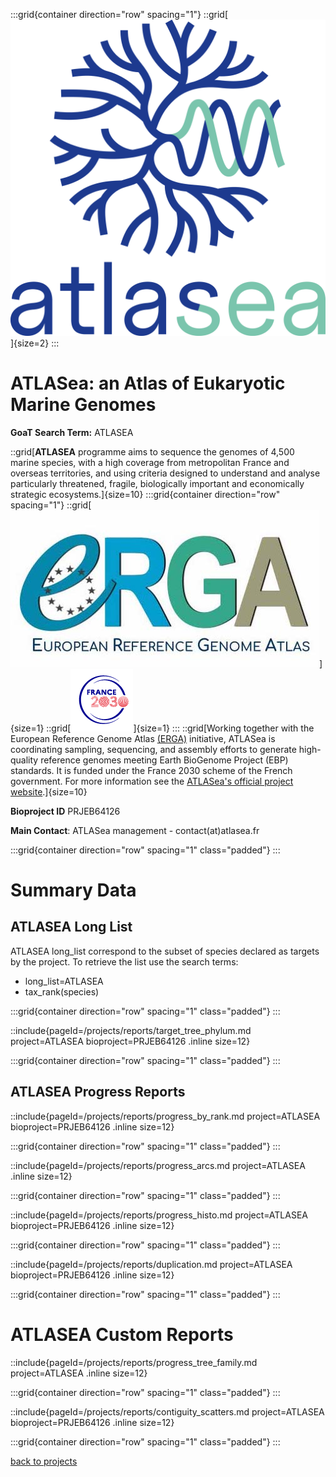 :::grid{container direction="row" spacing="1"}
::grid[![GoaT](/static/images/_atlasea.png)]{size=2}
:::

# ATLASea: an Atlas of Eukaryotic Marine Genomes

**GoaT Search Term:** ATLASEA

::grid[**ATLASEA** programme aims to sequence the genomes of 4,500 marine species, with a high coverage from metropolitan France and overseas territories, and using criteria designed to understand and analyse particularly threatened, fragile, biologically important and economically strategic ecosystems.]{size=10}
:::grid{container direction="row" spacing="1"}
::grid[![GoaT](/static/images/ERGA_logo_rect.jpg)]{size=1}
::grid[![GoaT](/static/images/france2030.png)]{size=1}
:::
::grid[Working together with the European Reference Genome Atlas [(ERGA)](https://www.erga-biodiversity.eu) initiative, ATLASea is coordinating sampling, sequencing, and assembly efforts to generate high-quality reference genomes meeting Earth BioGenome Project (EBP) standards. It is funded under the France 2030 scheme of the French government. For more information see the [ATLASea's official project website](https://www.atlasea.fr/en/home-page-en/).]{size=10}

**Bioproject ID** PRJEB64126

**Main Contact**: ATLASea management - contact(at)atlasea.fr

:::grid{container direction="row" spacing="1" class="padded"}
:::

# Summary Data

## ATLASEA Long List

ATLASEA long_list correspond to the subset of species declared as targets by the project. To retrieve the list use the search terms:

- long_list=ATLASEA
- tax_rank(species)

:::grid{container direction="row" spacing="1" class="padded"}
:::

::include{pageId=/projects/reports/target_tree_phylum.md project=ATLASEA bioproject=PRJEB64126 .inline size=12}

:::grid{container direction="row" spacing="1" class="padded"}
:::

## ATLASEA Progress Reports

::include{pageId=/projects/reports/progress_by_rank.md project=ATLASEA bioproject=PRJEB64126 .inline size=12}

:::grid{container direction="row" spacing="1" class="padded"}
:::

::include{pageId=/projects/reports/progress_arcs.md project=ATLASEA .inline size=12}

:::grid{container direction="row" spacing="1" class="padded"}
:::

::include{pageId=/projects/reports/progress_histo.md project=ATLASEA bioproject=PRJEB64126 .inline size=12}

:::grid{container direction="row" spacing="1" class="padded"}
:::

::include{pageId=/projects/reports/duplication.md project=ATLASEA bioproject=PRJEB64126 .inline size=12}

:::grid{container direction="row" spacing="1" class="padded"}
:::

# ATLASEA Custom Reports

::include{pageId=/projects/reports/progress_tree_family.md project=ATLASEA .inline size=12}

:::grid{container direction="row" spacing="1" class="padded"}
:::

::include{pageId=/projects/reports/contiguity_scatters.md project=ATLASEA bioproject=PRJEB64126 .inline size=12}

:::grid{container direction="row" spacing="1" class="padded"}
:::

[back to projects](/projects)
